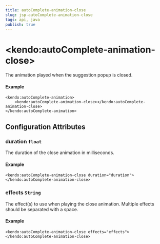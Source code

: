 ```yaml
---
title: autoComplete-animation-close
slug: jsp-autoComplete-animation-close
tags: api, java
publish: true
---
```


# \<kendo:autoComplete-animation-close\>

The animation played when the suggestion popup is closed.

#### Example
    <kendo:autoComplete-animation>
        <kendo:autoComplete-animation-close></kendo:autoComplete-animation-close>
    </kendo:autoComplete-animation>

## Configuration Attributes

### duration `float`

The duration of the close animation in milliseconds.

#### Example
    <kendo:autoComplete-animation-close duration="duration">
    </kendo:autoComplete-animation-close>

### effects `String`

The effect(s) to use when playing the close animation. Multiple effects should be separated with a space.

#### Example
    <kendo:autoComplete-animation-close effects="effects">
    </kendo:autoComplete-animation-close>

